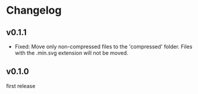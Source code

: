 # Changelog


## v0.1.1

- Fixed: Move only non-compressed files to the 'compressed' folder. Files with the .min.svg extension will not be moved.

## v0.1.0

first release